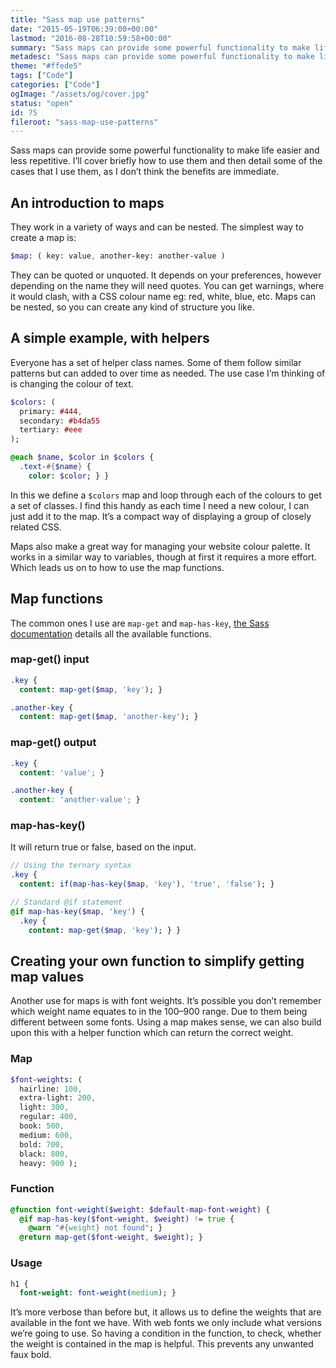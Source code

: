 ```yaml
---
title: "Sass map use patterns"
date: "2015-05-19T06:39:00+00:00"
lastmod: "2016-08-28T10:59:58+00:00"
summary: "Sass maps can provide some powerful functionality to make life easier and less repetitive. I’ll cover briefly how to use them and then detail some of the cases that I use them, as I don’t think the benefits are immediate."
metadesc: "Sass maps can provide some powerful functionality to make life easier and less repetitive. I show how to use examples for making helper classes, looping through maps and getting values."
theme: "#ffede5"
tags: ["Code"]
categories: ["Code"]
ogImage: "/assets/og/cover.jpg"
status: "open"
id: 75
fileroot: "sass-map-use-patterns"
---
```


Sass maps can provide some powerful functionality to make life easier and less repetitive. I’ll cover briefly how to use them and then detail some of the cases that I use them, as I don’t think the benefits are immediate.

## An introduction to maps
They work in a variety of ways and can be nested. The simplest way to create a map is:

```sass
$map: ( key: value, another-key: another-value )
```

They can be quoted or unquoted. It depends on your preferences, however depending on the name they will need quotes. You can get warnings, where it would clash, with a CSS colour name eg: red, white, blue, etc. Maps can be nested, so you can create any kind of structure you like.

## A simple example, with helpers
Everyone has a set of helper class names. Some of them follow similar patterns but can added to over time as needed. The use case I’m thinking of is changing the colour of text.

```sass
$colors: (
  primary: #444,
  secondary: #b4da55
  tertiary: #eee
);

@each $name, $color in $colors {
  .text-#{$name} {
    color: $color; } }
```

In this we define a `$colors` map and loop through each of the colours to get a set of classes. I find this handy as each time I need a new colour, I can just add it to the map. It’s a compact way of displaying a group of closely related CSS.

Maps also make a great way for managing your website colour palette. It works in a similar way to variables, though at first it requires a more effort. Which leads us on to how to use the map functions.

## Map functions
The common  ones I use are `map-get` and `map-has-key`, [the Sass documentation](http://sass-lang.com/documentation/Sass/Script/Functions.html#map-functions) details all the available functions.

### map-get() input
```sass
.key {
  content: map-get($map, 'key'); }

.another-key {
  content: map-get($map, 'another-key'); }
```

### map-get() output
```css
.key {
  content: 'value'; }

.another-key {
  content: 'another-value'; }
```

### map-has-key()
It will return true or false, based on the input.

```sass
// Using the ternary syntax
.key {
  content: if(map-has-key($map, 'key'), 'true', 'false'); }

// Standard @if statement
@if map-has-key($map, 'key') {
  .key {
    content: map-get($map, 'key'); } }
```

## Creating your own function to simplify getting map values
Another use for maps is with font weights. It’s possible you don’t remember which weight name equates to in the 100–900 range. Due to them being different between some fonts. Using a map makes sense, we can also build upon this with a helper function which can return the correct weight.

### Map
```sass
$font-weights: (
  hairline: 100,
  extra-light: 200,
  light: 300,
  regular: 400,
  book: 500,
  medium: 600,
  bold: 700,
  black: 800,
  heavy: 900 );
```
### Function
```sass
@function font-weight($weight: $default-map-font-weight) {
  @if map-has-key($font-weight, $weight) != true {
    @warn "#{weight} not found"; }
  @return map-get($font-weight, $weight); }
```

### Usage
```sass
h1 {
  font-weight: font-weight(medium); }
```

It’s more verbose than before but, it allows us to define the weights that are available in the font we have. With web fonts we only include what versions we’re going to use. So having a condition in the function, to check, whether the weight is contained in the map is helpful. This prevents any unwanted faux bold.
